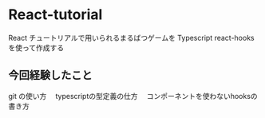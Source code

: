 # React-tutorial

React チュートリアルで用いられるまるばつゲームを Typescript react-hooksを使って作成する

## 今回経験したこと

git の使い方　
typescriptの型定義の仕方　
コンポーネントを使わないhooksの書き方


